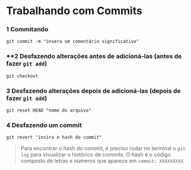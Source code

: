 # Trabalhando com Commits

### **1 Commitando**

`git commit -m "insera um comentário significativo"`

### **2 Desfazendo alterações antes de adicioná-las (antes de fazer `git add`)

`git checkout`

### **3 Desfazendo alterações depois de adicioná-las (depois de fazer `git add`)**

`git reset HEAD "nome do arquivo"`

### **4 Desfazendo um commit**

`git revert "insira o hash do commit"`

> Para encontrar o hash do commit, é preciso rodar no terminal o `git log` para visualizar o histórico de commits.
> O hash é o código composto de letras e números que aparece em `commit: XXXXXXXXX`.
